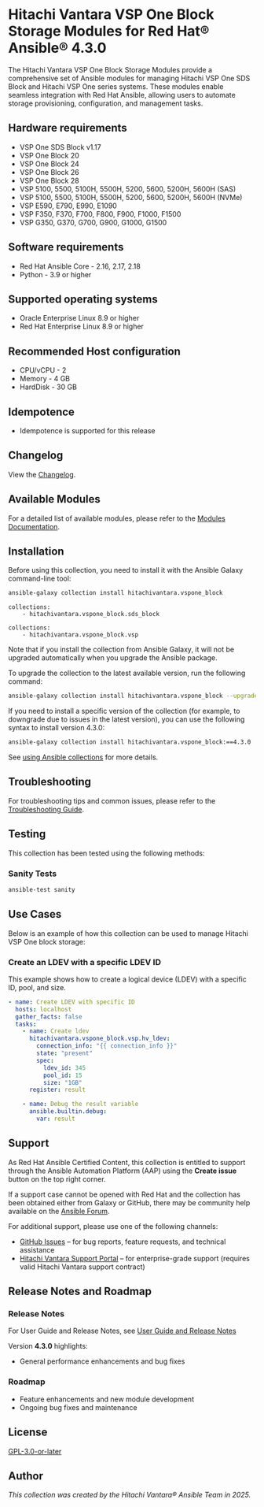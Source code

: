 # Hitachi Vantara VSP One Block Storage Modules for Red Hat® Ansible® 4.3.0

The Hitachi Vantara VSP One Block Storage Modules provide a comprehensive set of Ansible modules for managing Hitachi VSP One SDS Block and Hitachi VSP One series systems. These modules enable seamless integration with Red Hat Ansible, allowing users to automate storage provisioning, configuration, and management tasks.

## Hardware requirements

- VSP One SDS Block v1.17
- VSP One Block 20
- VSP One Block 24
- VSP One Block 26
- VSP One Block 28
- VSP 5100, 5500, 5100H, 5500H, 5200, 5600, 5200H, 5600H (SAS)
- VSP 5100, 5500, 5100H, 5500H, 5200, 5600, 5200H, 5600H (NVMe)
- VSP E590, E790, E990, E1090
- VSP F350, F370, F700, F800, F900, F1000, F1500
- VSP G350, G370, G700, G900, G1000, G1500

## Software requirements

- Red Hat Ansible Core - 2.16, 2.17, 2.18
- Python - 3.9 or higher

## Supported operating systems

- Oracle Enterprise Linux 8.9 or higher
- Red Hat Enterprise Linux 8.9 or higher

## Recommended Host configuration

- CPU/vCPU - 2
- Memory - 4 GB
- HardDisk - 30 GB

## Idempotence

- Idempotence is supported for this release

## Changelog

View the [Changelog](https://github.com/hitachi-vantara/vspone-block-ansible/blob/main/CHANGELOG.rst).

## Available Modules

For a detailed list of available modules, please refer to the [Modules Documentation](https://github.com/hitachi-vantara/vspone-block-ansible/blob/main/docs/MODULES.md).

## Installation

Before using this collection, you need to install it with the Ansible Galaxy command-line tool:

```bash
ansible-galaxy collection install hitachivantara.vspone_block
```

```text
collections:
    - hitachivantara.vspone_block.sds_block
```

```text
collections:
    - hitachivantara.vspone_block.vsp
```

Note that if you install the collection from Ansible Galaxy, it will not be upgraded automatically when you upgrade the Ansible package.

To upgrade the collection to the latest available version, run the following command:

```bash
ansible-galaxy collection install hitachivantara.vspone_block --upgrade
```

If you need to install a specific version of the collection (for example, to downgrade due to issues in the latest version), you can use the following syntax to install version 4.3.0:

```bash
ansible-galaxy collection install hitachivantara.vspone_block:==4.3.0
```

See [using Ansible collections](https://docs.ansible.com/ansible/devel/user_guide/collections_using.html) for more details.

## Troubleshooting

For troubleshooting tips and common issues, please refer to the [Troubleshooting Guide](https://github.com/hitachi-vantara/vspone-block-ansible/blob/main/docs/TROUBLESHOOTING.md).

## Testing

This collection has been tested using the following methods:

### Sanity Tests

```bash
ansible-test sanity
```

## Use Cases

Below is an example of how this collection can be used to manage Hitachi VSP One block storage:

### Create an LDEV with a specific LDEV ID

This example shows how to create a logical device (LDEV) with a specific ID, pool, and size.

```yaml
- name: Create LDEV with specific ID
  hosts: localhost
  gather_facts: false
  tasks:
    - name: Create ldev
      hitachivantara.vspone_block.vsp.hv_ldev:
        connection_info: "{{ connection_info }}"
        state: "present"
        spec:
          ldev_id: 345
          pool_id: 15
          size: "1GB"
      register: result

    - name: Debug the result variable
      ansible.builtin.debug:
        var: result
```

## Support

As Red Hat Ansible Certified Content, this collection is entitled to support through the Ansible Automation Platform (AAP) using the **Create issue** button on the top right corner.

If a support case cannot be opened with Red Hat and the collection has been obtained either from Galaxy or GitHub, there may be community help available on the [Ansible Forum](https://forum.ansible.com/).

For additional support, please use one of the following channels:

- [GitHub Issues](https://github.com/hitachi-vantara/vspone-block-ansible/issues) – for bug reports, feature requests, and technical assistance
- [Hitachi Vantara Support Portal](https://support.hitachivantara.com/) – for enterprise-grade support (requires valid Hitachi Vantara support contract)

## Release Notes and Roadmap

### Release Notes

For User Guide and Release Notes, see [User Guide and Release Notes](https://docs.hitachivantara.com/search/all?query=ansible&value-filters=Option~%2522Red+Hat%2522*Product_custom~%2522Adapters+and+Drivers%2522&content-lang=en-US)

Version **4.3.0** highlights:

- General performance enhancements and bug fixes

### Roadmap

- Feature enhancements and new module development
- Ongoing bug fixes and maintenance

## License

[GPL-3.0-or-later](https://www.gnu.org/licenses/gpl-3.0.en.html)

## Author

*This collection was created by the Hitachi Vantara® Ansible Team in 2025.*
